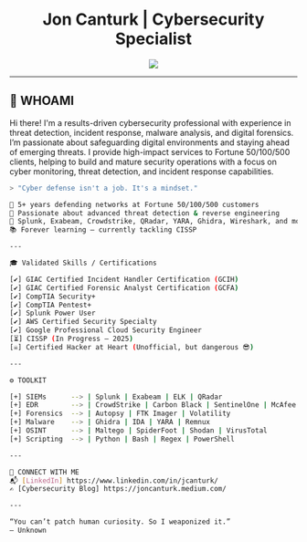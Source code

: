 <h1 align="center"> Jon Canturk | Cybersecurity Specialist</h1>
<p align="center">
  <img src="https://readme-typing-svg.herokuapp.com/?lines=Security+Operations+Management;Cyber+Defender;Digital+Forensics+Incident+Responsender;Red+Teamer+at+Heart;Incident+Responder&center=true&width=440&height=45">
</p>

---

## 🧠 WHOAMI

Hi there! I'm a results-driven cybersecurity professional with experience in threat detection, incident response, malware analysis, and digital forensics. I’m passionate about safeguarding digital environments and staying ahead of emerging threats. I provide high-impact services to Fortune 50/100/500 clients, helping to build and mature security operations with a focus on cyber monitoring, threat detection, and incident response capabilities.

```bash
> "Cyber defense isn't a job. It's a mindset."  

🎯 5+ years defending networks at Fortune 50/100/500 customers
👾 Passionate about advanced threat detection & reverse engineering
🧰 Splunk, Exabeam, Crowdstrike, QRadar, YARA, Ghidra, Wireshark, and more
📚 Forever learning — currently tackling CISSP

---

🎓 Validated Skills / Certifications

[✔] GIAC Certified Incident Handler Certification (GCIH)
[✔] GIAC Certified Forensic Analyst Certification (GCFA)
[✔] CompTIA Security+
[✔] CompTIA Pentest+
[✔] Splunk Power User
[✔] AWS Certified Security Specialty
[✔] Google Professional Cloud Security Engineer
[⏳] CISSP (In Progress – 2025)
[☠] Certified Hacker at Heart (Unofficial, but dangerous 😎)

---

⚙️ TOOLKIT

[+] SIEMs      --> | Splunk | Exabeam | ELK | QRadar
[+] EDR        --> | CrowdStrike | Carbon Black | SentinelOne | McAfee
[+] Forensics  --> | Autopsy | FTK Imager | Volatility
[+] Malware    --> | Ghidra | IDA | YARA | Remnux
[+] OSINT      --> | Maltego | SpiderFoot | Shodan | VirusTotal
[+] Scripting  --> | Python | Bash | Regex | PowerShell

---

📡 CONNECT WITH ME
📬 [LinkedIn] https://www.linkedin.com/in/jcanturk/
✍️ [Cybersecurity Blog] https://joncanturk.medium.com/

---

“You can’t patch human curiosity. So I weaponized it.”
– Unknown
